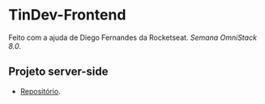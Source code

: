 # TinDev-Frontend
Feito com a ajuda de Diego Fernandes da Rocketseat. *Semana OmniStack 8.0*.

## Projeto server-side
- [Repositório](https://github.com/Maycon-PE/TinDev-Backend).
